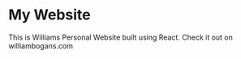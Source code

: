 # My Website
This is Williams Personal Website built using React. Check it out on williambogans.com
